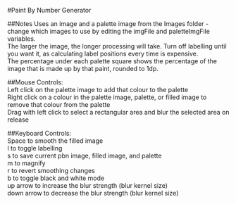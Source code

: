 #Paint By Number Generator

##Notes
Uses an image and a palette image from the Images folder - change which images to use by editing the imgFile and paletteImgFile variables.  
The larger the image, the longer processing will take. Turn off labelling until you want it, as calculating label positions every time is expensive.  
The percentage under each palette square shows the percentage of the image that is made up by that paint, rounded to 1dp.  

##Mouse Controls:  
Left click on the palette image to add that colour to the palette  
Right click on a colour in the palette image, palette, or filled image to remove that colour from the palette  
Drag with left click to select a rectangular area and blur the selected area on release
  
##Keyboard Controls:  
Space to smooth the filled image  
l to toggle labelling  
s to save current pbn image, filled image, and palette  
m to magnify  
r to revert smoothing changes  
b to toggle black and white mode  
up arrow to increase the blur strength (blur kernel size)  
down arrow to decrease the blur strength (blur kernel size)  

